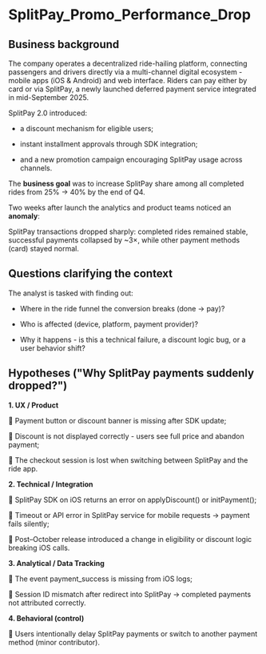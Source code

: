 # SplitPay_Promo_Performance_Drop

## Business background

The company operates a decentralized ride-hailing platform, connecting passengers and drivers directly via a multi-channel digital ecosystem - mobile apps (iOS & Android) and web interface. Riders can pay either by card or via SplitPay, a newly launched deferred payment service integrated in mid-September 2025.

SplitPay 2.0 introduced:

- a discount mechanism for eligible users;

- instant installment approvals through SDK integration;

- and a new promotion campaign encouraging SplitPay usage across channels.

The **business goal** was to increase SplitPay share among all completed rides from 25% → 40% by the end of Q4.

Two weeks after launch the analytics and product teams noticed an **anomaly**:

SplitPay transactions dropped sharply: completed rides remained stable, successful payments collapsed by ~3×, while other payment methods (card) stayed normal.

## Questions clarifying the context

The analyst is tasked with finding out:

- Where in the ride funnel the conversion breaks (done → pay)?

- Who is affected (device, platform, payment provider)?

- Why it happens - is this a technical failure, a discount logic bug, or a user behavior shift?

## Hypotheses ("Why SplitPay payments suddenly dropped?")

**1. UX / Product**

📌 Payment button or discount banner is missing after SDK update;

📌 Discount is not displayed correctly - users see full price and abandon payment;

📌 The checkout session is lost when switching between SplitPay and the ride app.

**2. Technical / Integration**

📌 SplitPay SDK on iOS returns an error on applyDiscount() or initPayment();

📌 Timeout or API error in SplitPay service for mobile requests → payment fails silently;

📌 Post–October release introduced a change in eligibility or discount logic breaking iOS calls.

**3. Analytical / Data Tracking**

📌 The event payment_success is missing from iOS logs;

📌 Session ID mismatch after redirect into SplitPay → completed payments not attributed correctly.

**4. Behavioral (control)**

📌 Users intentionally delay SplitPay payments or switch to another payment method (minor contributor).












